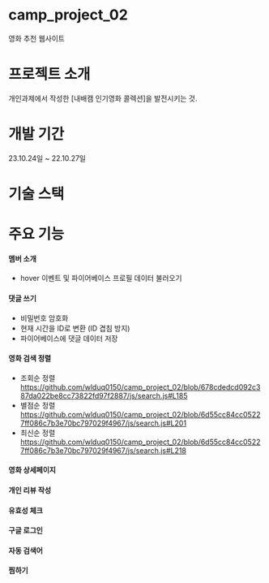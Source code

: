 # camp_project_02
영화 추천 웹사이트

# 프로젝트 소개
개인과제에서 작성한 [내배캠 인기영화 콜렉션]을 발전시키는 것.

# 개발 기간
23.10.24일 ~ 22.10.27일

# 기술 스택

# 주요 기능
#### 멤버 소개
- hover 이벤트 및 파이어베이스 프로필 데이터 불러오기 

#### 댓글 쓰기
- 비밀번호 암호화
- 현재 시간을 ID로 변환 (ID 겹침 방지)
- 파이어베이스에 댓글 데이터 저장

#### 영화 검색 정렬
- 조회순 정렬 https://github.com/wlduq0150/camp_project_02/blob/678cdedcd092c387da022be8cc73822fd97f2887/js/search.js#L185
- 별점순 정렬 https://github.com/wlduq0150/camp_project_02/blob/6d55cc84cc05227ff086c7b3e70bc797029f4967/js/search.js#L201
- 최신순 정렬 https://github.com/wlduq0150/camp_project_02/blob/6d55cc84cc05227ff086c7b3e70bc797029f4967/js/search.js#L218

#### 영화 상세페이지


#### 개인 리뷰 작성


#### 유효성 체크


#### 구글 로그인


#### 자동 검색어


#### 찜하기


